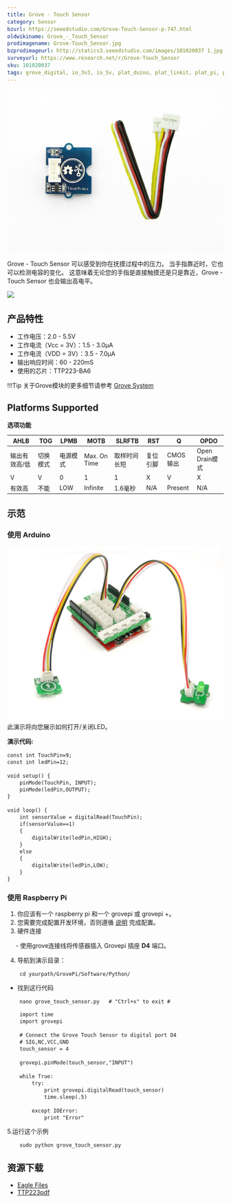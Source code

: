 ```yaml
---
title: Grove - Touch Sensor
category: Sensor
bzurl: https://seeedstudio.com/Grove-Touch-Sensor-p-747.html
oldwikiname: Grove_-_Touch_Sensor
prodimagename: Grove-Touch_Sensor.jpg
bzprodimageurl: http://statics3.seeedstudio.com/images/101020037 1.jpg
surveyurl: https://www.research.net/r/Grove-Touch_Sensor
sku: 101020037
tags: grove_digital, io_3v3, io_5v, plat_duino, plat_linkit, plat_pi, plat_bbg
---
```


![](https://raw.githubusercontent.com/SeeedDocument/Grove-Touch_Sensor/master/img/Grove-Touch_Sensor.jpg)

Grove - Touch Sensor 可以感受到你在抚摸过程中的压力。 当手指靠近时，它也可以检测电容的变化。 这意味着无论您的手指是直接触摸还是只是靠近，Grove - Touch Sensor 也会输出高电平。

[![](https://github.com/SeeedDocument/wiki_chinese/raw/master/docs/images/click_to_buy.PNG)](https://item.taobao.com/item.htm?spm=a1z10.3-c.w4002-11172317909.9.49560958exDLpw&id=45486442714)

产品特性
--------------


- 工作电压：2.0 - 5.5V
- 工作电流（Vcc = 3V）：1.5 - 3.0μA
- 工作电流（VDD = 3V）：3.5 - 7.0μA
- 输出响应时间：60 - 220mS
- 使用的芯片：TTP223-BA6

!!!Tip
    关于Grove模块的更多细节请参考 [Grove System](http://seeed.wiki/Grove_System/)

Platforms Supported
-------------------

**选项功能**

| AHLB                     | TOG         | LPMB       | MOTB         | SLRFTB          | RST       | Q           | OPDO            |
|--------------------------|-------------|------------|--------------|-----------------|-----------|-------------|-----------------|
| 输出有效高/低 |切换模式 | 电源模式 | Max. On Time | 取样时间长短 |复位引脚 | CMOS输出| Open Drain模式|
| V                        | V           | 0          | 1            | 1               | X         | V           | X               |
|有效高              | 不能    | LOW        | Infinite     | 1.6毫秒       | N/A       | Present     | N/A             |

示范
-------------

### 使用 Arduino

![](https://raw.githubusercontent.com/SeeedDocument/Grove-Touch_Sensor/master/img/Touch_LED.jpg)
此演示将向您展示如何打开/关闭LED。

**演示代码:**

```
const int TouchPin=9;
const int ledPin=12;

void setup() {
    pinMode(TouchPin, INPUT);
    pinMode(ledPin,OUTPUT);
}

void loop() {
    int sensorValue = digitalRead(TouchPin);
    if(sensorValue==1)
    {
        digitalWrite(ledPin,HIGH);
    }
    else
    {
        digitalWrite(ledPin,LOW);
    }
}
```

### 使用 Raspberry Pi


1. 你应该有一个 raspberry pi 和一个 grovepi 或 grovepi +。
2. 您需要完成配置开发环境，否则遵循 [说明](http://wiki.seeed.cc/GrovePi_Plus/) 完成配置。
3. 硬件连接

     - 使用grove连接线将传感器插入 Grovepi 插座 **D4** 端口。

4. 导航到演示目录：

```
    cd yourpath/GrovePi/Software/Python/
```

   - 找到这行代码


```
    nano grove_touch_sensor.py   # "Ctrl+x" to exit #
```
```
    import time
    import grovepi

    # Connect the Grove Touch Sensor to digital port D4
    # SIG,NC,VCC,GND
    touch_sensor = 4

    grovepi.pinMode(touch_sensor,"INPUT")

    while True:
        try:
            print grovepi.digitalRead(touch_sensor)
            time.sleep(.5)

        except IOError:
            print "Error"

```

5.运行这个示例

        sudo python grove_touch_sensor.py


资源下载
---------

-   [Eagle Files](https://raw.githubusercontent.com/SeeedDocument/Grove-Touch_Sensor/master/res/Touch_sensor_Eagle_File.zip)
-   [TTP223pdf](https://raw.githubusercontent.com/SeeedDocument/Grove-Touch_Sensor/master/res/TTP223.pdf)

<!-- This Markdown file was created from http://www.seeedstudio.com/wiki/Grove_-_Touch_Sensor -->
